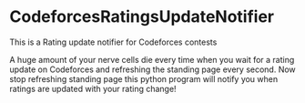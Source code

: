 # CodeforcesRatingsUpdateNotifier
This is a Rating update notifier for Codeforces contests

A huge amount of your nerve cells die every time when you wait for a rating update on Codeforces and refreshing the standing page 
every second. Now stop refreshing standing page this python program will notify you when ratings are updated with your rating change!
